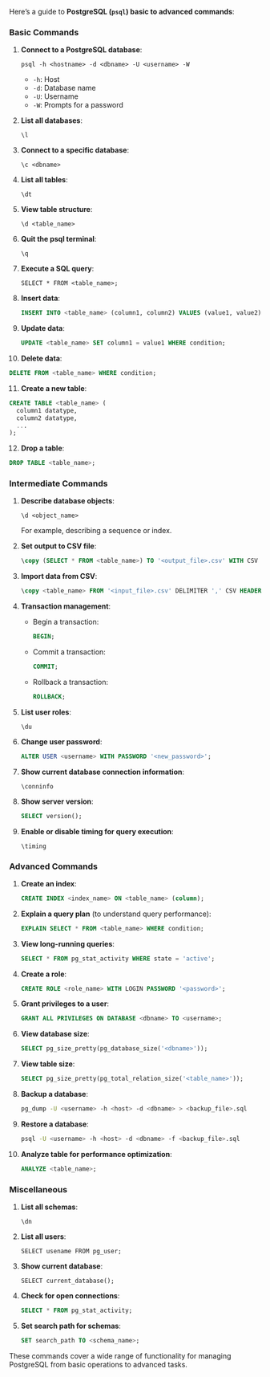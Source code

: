 Here’s a guide to **PostgreSQL (`psql`) basic to advanced commands**:

### **Basic Commands**
1. **Connect to a PostgreSQL database**:
   ```
   psql -h <hostname> -d <dbname> -U <username> -W
   ```
   - `-h`: Host
   - `-d`: Database name
   - `-U`: Username
   - `-W`: Prompts for a password

2. **List all databases**:
   ```
   \l
   ```

3. **Connect to a specific database**:
   ```
   \c <dbname>
   ```

4. **List all tables**:
   ```
   \dt
   ```

5. **View table structure**:
   ```
   \d <table_name>
   ```

6. **Quit the psql terminal**:
   ```
   \q
   ```

7. **Execute a SQL query**:
   ```
   SELECT * FROM <table_name>;
   ```

8. **Insert data**:
   ```sql
   INSERT INTO <table_name> (column1, column2) VALUES (value1, value2);
   ```

9. **Update data**:
   ```sql
   UPDATE <table_name> SET column1 = value1 WHERE condition;
   ```

10. **Delete data**:
   ```sql
   DELETE FROM <table_name> WHERE condition;
   ```

11. **Create a new table**:
   ```sql
   CREATE TABLE <table_name> (
     column1 datatype,
     column2 datatype,
     ...
   );
   ```

12. **Drop a table**:
   ```sql
   DROP TABLE <table_name>;
   ```

### **Intermediate Commands**
1. **Describe database objects**:
   ```
   \d <object_name>
   ```
   For example, describing a sequence or index.

2. **Set output to CSV file**:
   ```sql
   \copy (SELECT * FROM <table_name>) TO '<output_file>.csv' WITH CSV HEADER;
   ```

3. **Import data from CSV**:
   ```sql
   \copy <table_name> FROM '<input_file>.csv' DELIMITER ',' CSV HEADER;
   ```

4. **Transaction management**:
   - Begin a transaction:
     ```sql
     BEGIN;
     ```
   - Commit a transaction:
     ```sql
     COMMIT;
     ```
   - Rollback a transaction:
     ```sql
     ROLLBACK;
     ```

5. **List user roles**:
   ```
   \du
   ```

6. **Change user password**:
   ```sql
   ALTER USER <username> WITH PASSWORD '<new_password>';
   ```

7. **Show current database connection information**:
   ```
   \conninfo
   ```

8. **Show server version**:
   ```sql
   SELECT version();
   ```

9. **Enable or disable timing for query execution**:
   ```
   \timing
   ```

### **Advanced Commands**
1. **Create an index**:
   ```sql
   CREATE INDEX <index_name> ON <table_name> (column);
   ```

2. **Explain a query plan** (to understand query performance):
   ```sql
   EXPLAIN SELECT * FROM <table_name> WHERE condition;
   ```

3. **View long-running queries**:
   ```sql
   SELECT * FROM pg_stat_activity WHERE state = 'active';
   ```

4. **Create a role**:
   ```sql
   CREATE ROLE <role_name> WITH LOGIN PASSWORD '<password>';
   ```

5. **Grant privileges to a user**:
   ```sql
   GRANT ALL PRIVILEGES ON DATABASE <dbname> TO <username>;
   ```

6. **View database size**:
   ```sql
   SELECT pg_size_pretty(pg_database_size('<dbname>'));
   ```

7. **View table size**:
   ```sql
   SELECT pg_size_pretty(pg_total_relation_size('<table_name>'));
   ```

8. **Backup a database**:
   ```bash
   pg_dump -U <username> -h <host> -d <dbname> > <backup_file>.sql
   ```

9. **Restore a database**:
   ```bash
   psql -U <username> -h <host> -d <dbname> -f <backup_file>.sql
   ```

10. **Analyze table for performance optimization**:
    ```sql
    ANALYZE <table_name>;
    ```

### **Miscellaneous**
1. **List all schemas**:
   ```
   \dn
   ```

2. **List all users**:
   ```
   SELECT usename FROM pg_user;
   ```

3. **Show current database**:
   ```
   SELECT current_database();
   ```

4. **Check for open connections**:
   ```sql
   SELECT * FROM pg_stat_activity;
   ```

5. **Set search path for schemas**:
   ```sql
   SET search_path TO <schema_name>;
   ```

These commands cover a wide range of functionality for managing PostgreSQL from basic operations to advanced tasks.

